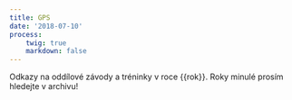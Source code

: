```yaml
---
title: GPS
date: '2018-07-10'
process:
    twig: true
    markdown: false
---
```

Odkazy na oddílové závody a tréninky v roce {{rok}}. Roky minulé prosím hledejte v archivu!
